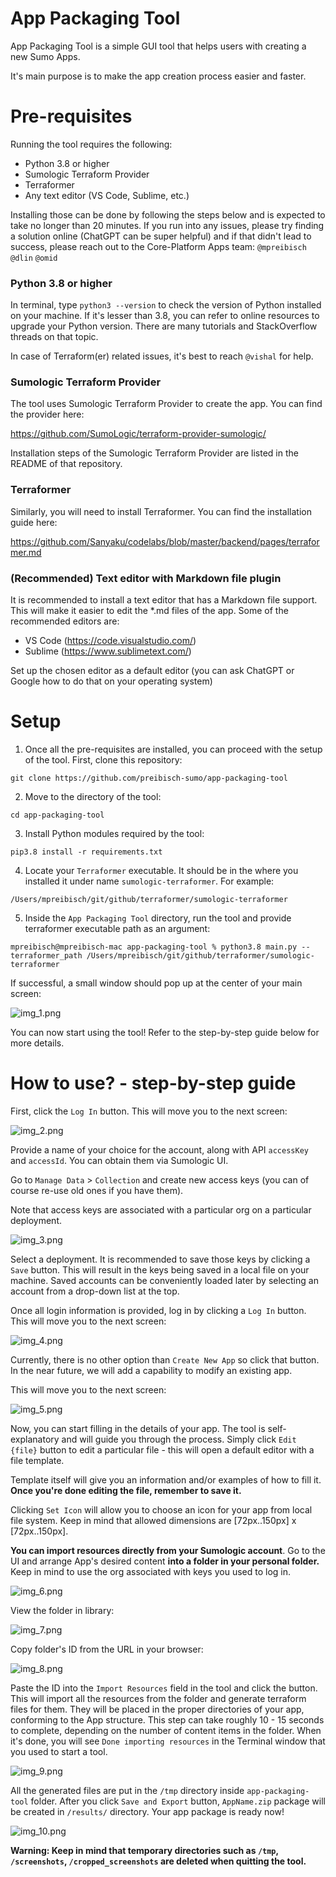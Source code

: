 # App Packaging Tool

App Packaging Tool is a simple GUI tool that helps users with creating a new Sumo Apps.

It's main purpose is to make the app creation process easier and faster.

# Pre-requisites

Running the tool requires the following:
- Python 3.8 or higher
- Sumologic Terraform Provider
- Terraformer
- Any text editor (VS Code, Sublime, etc.)

Installing those can be done by following the steps below and is expected to take no longer than 20 minutes. If you run
into any issues, please try finding a solution online (ChatGPT can be super helpful) and if that didn't lead to success, please reach out to the Core-Platform Apps team:
`@mpreibisch` `@dlin` `@omid` 

### Python 3.8 or higher

In terminal, type `python3 --version` to check the version of Python installed on your machine. If it's lesser than
3.8, you can refer to online resources to upgrade your Python version. There are many tutorials and StackOverflow 
threads on that topic.

In case of Terraform(er) related issues, it's best to reach `@vishal` for help.

### Sumologic Terraform Provider

The tool uses Sumologic Terraform Provider to create the app. You can find the provider here:

https://github.com/SumoLogic/terraform-provider-sumologic/

Installation steps of the Sumologic Terraform Provider are listed in the README of that repository.

### Terraformer

Similarly, you will need to install Terraformer. You can find the installation guide here:

https://github.com/Sanyaku/codelabs/blob/master/backend/pages/terraformer.md

### (Recommended) Text editor with Markdown file plugin

It is recommended to install a text editor that has a Markdown file support. This will make it easier to edit the *.md files of the app. Some of the recommended editors are:

- VS Code (https://code.visualstudio.com/)
- Sublime (https://www.sublimetext.com/)

Set up the chosen editor as a default editor (you can ask ChatGPT or Google how to do that on your operating system)

# Setup

1. Once all the pre-requisites are installed, you can proceed with the setup of the tool. First, clone this repository:

```console
git clone https://github.com/preibisch-sumo/app-packaging-tool
```

2. Move to the directory of the tool:

```console
cd app-packaging-tool
```

3. Install Python modules required by the tool:

```console
pip3.8 install -r requirements.txt
```

4. Locate your `Terraformer` executable. It should be in the where you installed it under name `sumologic-terraformer`. For example:

`/Users/mpreibisch/git/github/terraformer/sumologic-terraformer`

5. Inside the `App Packaging Tool` directory, run the tool and provide terraformer executable path as an argument:

```console
mpreibisch@mpreibisch-mac app-packaging-tool % python3.8 main.py --terraformer_path /Users/mpreibisch/git/github/terraformer/sumologic-terraformer
```

If successful, a small window should pop up at the center of your main screen:

![img_1.png](readme_images/img_1.png)

You can now start using the tool! Refer to the step-by-step guide below for more details.

# How to use? - step-by-step guide

First, click the `Log In` button. This will move you to the next screen:

![img_2.png](readme_images/img_2.png)

Provide a name of your choice for the account, along with API `accessKey` and `accessId`. You can obtain them via Sumologic UI.

Go to `Manage Data` > `Collection` and create new access keys (you can of course re-use old ones if you have them).

Note that access keys are associated with a particular org on a particular deployment.

![img_3.png](readme_images/img_3.png)

Select a deployment. It is recommended to save those keys by clicking a `Save` button. 
This will result in the keys being saved in a local file on your machine. Saved accounts can be conveniently loaded later by selecting an account from a drop-down list at the top.

Once all login information is provided, log in by clicking a `Log In` button. This will move you to the next screen:

![img_4.png](readme_images/img_4.png)

Currently, there is no other option than `Create New App` so click that button. In the near future, we will add a capability to modify an existing app.

This will move you to the next screen:

![img_5.png](readme_images/img_5.png)

Now, you can start filling in the details of your app. The tool is self-explanatory and will guide you through the process. Simply click `Edit {file}` button to edit a particular file - this will open a default editor with a file template. 

Template itself will give you an information and/or examples of how to fill it. **Once you're done editing the file, remember to save it.**

Clicking `Set Icon` will allow you to choose an icon for your app from local file system. Keep in mind that allowed dimensions are [72px..150px] x [72px..150px].

**You can import resources directly from your Sumologic account**. Go to the UI and arrange App's desired content **into a folder in your personal folder.** Keep in mind to use the org associated with keys you used to log in.

![img_6.png](readme_images/img_6.png)

View the folder in library:

![img_7.png](readme_images/img_7.png)

Copy folder's ID from the URL in your browser:

![img_8.png](readme_images/img_8.png)

Paste the ID into the `Import Resources` field in the tool and click the button. This will import all the resources from the folder and generate terraform files for them. 
They will be placed in the proper directories of your app, conforming to the App structure. 
This step can take roughly 10 - 15 seconds to complete, depending on the number of content items in the folder.
When it's done, you will see `Done importing resources` in the Terminal window that you used to start a tool.

![img_9.png](readme_images/img_9.png)

All the generated files are put in the `/tmp` directory inside `app-packaging-tool` folder. After you click `Save and Export` button, `AppName.zip` package will be created in `/results/` directory. Your app package is ready now!

![img_10.png](readme_images/img_10.png)

**Warning: Keep in mind that temporary directories such as `/tmp`, `/screenshots`, `/cropped_screenshots` are deleted when quitting the tool.**
